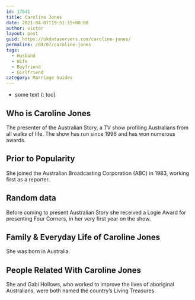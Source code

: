 ```yaml
---
id: 17641
title: Caroline Jones
date: 2021-04-07T19:51:15+00:00
author: victor
layout: post
guid: https://ukdataservers.com/caroline-jones/
permalink: /04/07/caroline-jones
tags:
  - Husband
  - Wife
  - Boyfriend
  - Girlfriend
category: Marriage Guides
---
```


* some text
{: toc}


## Who is Caroline Jones



The presenter of the Australian Story, a TV show profiling Australians from all walks of life. The show has run since 1996 and has won numerous awards.

                
                
                
## Prior to Popularity



She joined the Australian Broadcasting Corporation (ABC) in 1983, working first as a reporter.

                
                
                
## Random data



Before coming to present Australian Story she received a Logie Award for presenting Four Corners, in her very first year on the show.

                
                
                
## Family & Everyday Life of Caroline Jones



She was born in Australia.

                
                
                
## People Related With Caroline Jones



She and Gabi Hollows, who worked to improve the lives of aboriginal Australians, were both named the country&#8217;s Living Treasures.

                
              
            
          
          
          